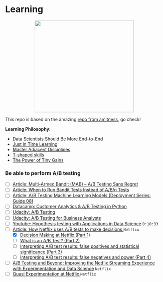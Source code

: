# Learning


<p align="center">
  <img src="https://i.imgur.com/A5J6Qdb.png" width="316" height="292"/>
</p>

This repo is based on the amazing [repo from amitness](https://github.com/amitness/learning), go check!

**Learning Philosophy**: 
- [Data Scientists Should Be More End-to-End](https://eugeneyan.com/writing/end-to-end-data-science/)
- [Just in Time Learning](https://www.developgoodhabits.com/just-in-time-learning/)
- [Master Adjacent Disciplines](http://www.effectiveengineer.com/blog/master-adjacent-disciplines)
- [T-shaped skills](https://en.wikipedia.org/wiki/T-shaped_skills)
- [The Power of Tiny Gains](https://jamesclear.com/continuous-improvement)

### Be able to perform A/B testing
- [ ] [Article: Multi-Armed Bandit (MAB) – A/B Testing Sans Regret](https://vwo.com/blog/multi-armed-bandit-algorithm/)
- [ ] [Article: When to Run Bandit Tests Instead of A/B/n Tests](https://cxl.com/blog/bandit-tests/)
- [ ] [Article: A/B Testing Machine Learning Models (Deployment Series: Guide 08)](https://mlinproduction.com/ab-test-ml-models-deployment-series-08/)
- [ ] [Datacamp: Customer Analytics & A/B Testing in Python](https://www.datacamp.com/courses/customer-analytics-ab-testing-in-python)
- [ ] [Udacity: A/B Testing](https://www.udacity.com/course/ab-testing--ud257)
- [ ] [Udacity: A/B Testing for Business Analysts](https://www.udacity.com/course/ab-testing--ud979)
- [ ] [Youtube: Hypothesis testing with Applications in Data Science](https://www.youtube.com/watch?v=kx-pcQAPvoc) `0:10:33`
- [ ] [Article: How Netflix uses A/B tests to make decisions ](https://netflixtechblog.com/) `Netflix`
	- [X] [Decision Making at Netflix (Part 1)](https://netflixtechblog.com/decision-making-at-netflix-33065fa06481)
	- [ ] [What is an A/B Test? (Part 2)](https://netflixtechblog.com/what-is-an-a-b-test-b08cc1b57962)
	- [ ] [Interpreting A/B test results: false positives and statistical significance (Part 3)](https://netflixtechblog.com/interpreting-a-b-test-results-false-positives-and-statistical-significance-c1522d0db27a)
	- [ ] [Interpreting A/B test results: false negatives and power (Part 4)](https://netflixtechblog.com/interpreting-a-b-test-results-false-negatives-and-power-6943995cf3a8)
- [ ] [A/B Testing and Beyond: Improving the Netflix Streaming Experience with Experimentation and Data Science](https://netflixtechblog.com/a-b-testing-and-beyond-improving-the-netflix-streaming-experience-with-experimentation-and-data-5b0ae9295bdf) `Netflix`
- [ ] [Quasi Experimentation at Netflix ](https://netflixtechblog.com/quasi-experimentation-at-netflix-566b57d2e362) `Netflix`
